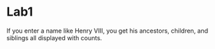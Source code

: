 # Lab1
If you enter a name like Henry VIII, you get his ancestors, children, and siblings all displayed with counts.
